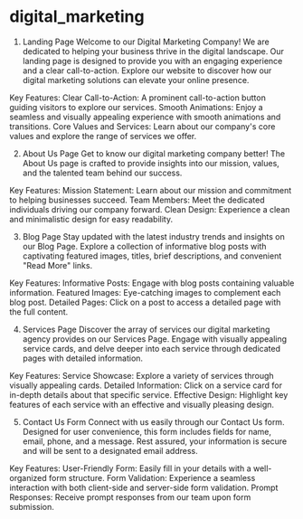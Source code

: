 # digital_marketing
1. Landing Page
Welcome to our Digital Marketing Company! We are dedicated to helping your business thrive in the digital landscape. Our landing page is designed to provide you with an engaging experience and a clear call-to-action. Explore our website to discover how our digital marketing solutions can elevate your online presence.

Key Features:
Clear Call-to-Action: A prominent call-to-action button guiding visitors to explore our services.
Smooth Animations: Enjoy a seamless and visually appealing experience with smooth animations and transitions.
Core Values and Services: Learn about our company's core values and explore the range of services we offer.


2. About Us Page
Get to know our digital marketing company better! The About Us page is crafted to provide insights into our mission, values, and the talented team behind our success.

Key Features:
Mission Statement: Learn about our mission and commitment to helping businesses succeed.
Team Members: Meet the dedicated individuals driving our company forward.
Clean Design: Experience a clean and minimalistic design for easy readability.


3. Blog Page
Stay updated with the latest industry trends and insights on our Blog Page. Explore a collection of informative blog posts with captivating featured images, titles, brief descriptions, and convenient "Read More" links.

Key Features:
Informative Posts: Engage with blog posts containing valuable information.
Featured Images: Eye-catching images to complement each blog post.
Detailed Pages: Click on a post to access a detailed page with the full content.


4. Services Page
Discover the array of services our digital marketing agency provides on our Services Page. Engage with visually appealing service cards, and delve deeper into each service through dedicated pages with detailed information.

Key Features:
Service Showcase: Explore a variety of services through visually appealing cards.
Detailed Information: Click on a service card for in-depth details about that specific service.
Effective Design: Highlight key features of each service with an effective and visually pleasing design.


5. Contact Us Form
Connect with us easily through our Contact Us form. Designed for user convenience, this form includes fields for name, email, phone, and a message. Rest assured, your information is secure and will be sent to a designated email address.

Key Features:
User-Friendly Form: Easily fill in your details with a well-organized form structure.
Form Validation: Experience a seamless interaction with both client-side and server-side form validation.
Prompt Responses: Receive prompt responses from our team upon form submission.






